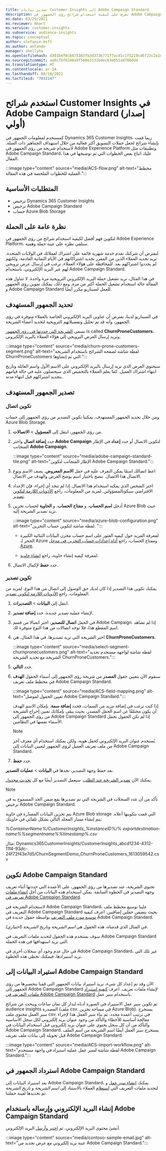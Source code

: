 ```yaml
---
title: تصدير بيانات Customer Insights إلى Adobe Campaign Standard
description: تعرف على كيفية استخدام شرائح رؤى الجمهور في Adobe Campaign Standard.
ms.date: 03/29/2021
ms.reviewer: mhart
ms.service: customer-insights
ms.subservice: audience-insights
ms.topic: conceptual
author: stefanie-msft
ms.author: antando
manager: shellyha
ms.openlocfilehash: d301b4f0cb875303fb3d373b77177acd1c1f5219cd6f23c2a1d29ce67a222eab
ms.sourcegitcommit: aa0cfbf6240a9f560e3131bdec63e051a8786dd4
ms.translationtype: HT
ms.contentlocale: ar-SA
ms.lasthandoff: 08/10/2021
ms.locfileid: "7032147"
---
```

# <a name="use-customer-insights-segments-in-adobe-campaign-standard-preview"></a>استخدم شرائح Customer Insights في Adobe Campaign Standard (إصدار أولي)

كمستخدم لمعلومات الجمهور في Dynamics 365 Customer Insights، ربما قمت بإنشاء شرائح لجعل حملات التسويق أكثر فعالية من خلال استهداف الجماهير ذات الصلة. لاستخدام شريحة من رؤى الجمهور في Adobe Experience Platform وتطبيقات مثل Adobe Campaign Standard، عليك اتباع بعض الخطوات التي تم توضيحها في هذا المقال.

:::image type="content" source="media/ACS-flow.png" alt-text="مخطط العملية للخطوات الملخصة في هذه المقالة.":::

## <a name="prerequisites"></a>المتطلبات الأساسية

-   ترخيص Dynamics 365 Customer Insights
-   ترخيص Adobe Campaign Standard
-   حساب Azure Blob Storage

## <a name="campaign-overview"></a>نظرة عامة على الحملة

لتكوين فهم أفضل لكيفية استخدام شرائح من رؤى الجمهور في Adobe Experience Platform، سنلقي نظرة على عينة حملة وهمية.

لنفترض أن شركتك تقدم خدمة شهرية قائمة على اشتراك لعملائك في الولايات المتحدة. تريد تحديد العملاء الذين من المقرر تجديد اشتراكاتهم في الأيام الثمانية القادمة، ولكنهم لم يجددوا اشتراكهم بعد. للمحافظة على هؤلاء العملاء، ترغب في إرسال عرض ترويجي لهم عبر البريد الإلكتروني، باستخدام Adobe Campaign Standard.

في هذا المثال، نريد تشغيل حملة البريد الإلكتروني الترويجية مرة واحدة. لا تتناول هذه المقالة حالة استخدام تشغيل الحملة أكثر من مرة. ومع ذلك، يمكنك تموين رؤى الجمهور و Adobe Campaign Standard للعمل لسيناريو مكرر أيضًا.

## <a name="identify-your-target-audience"></a>تحديد الجمهور المستهدف

في السيناريو لدينا، نفترض أن عناوين البريد الإلكتروني الخاصة بالعملاء متوفرة في رؤى الجمهور‬، وأنه قد تم تحليل وتفضيلاتهم الترويجية لتحديد أعضاء الشريحة.

تسمى [الشريحة التي حددتها في رؤى الجمهور‬](segments.md) is called **ChurnProneCustomers**، وتريد إرسال العرض الترويجي إلى هؤلاء العملاء بالبريد الإلكتروني.

:::image type="content" source="media/churn-prone-customers-segment.png" alt-text="لقطة شاشة لصفحة الشرائح باستخدام الشريحة ChurnProneCustomers التي تم إنشاؤها.":::

سيحتوي العرض الذي تريد إرسال بالبريد الإلكتروني على الاسم الأول واسم العائلة وتاريخ انتهاء اشتراك العميل. كما يعلم العملاء بالتخفيض الذي سيحصلون عليه في حالة قيامهم بتجديد اشتراكهم قبل انتهاء مدته.

## <a name="export-your-target-audience"></a>تصدير الجمهور المستهدف

### <a name="configure-a-connection"></a>تكوين اتصال

ومن خلال تحديد الجمهور المستهدف، يمكننا تكوين التصدير من رؤى الجمهور إلى حساب Azure Blob Storage.

1. من رؤى الجمهور، انتقل إلى **المسؤول** > **الاتصالات**.

1. حدد **إضافة اتصال** واختر **Adobe Campaign** لتكوين الاتصال أو حدد **إعداد** في الإطار المتجانب **Adobe Campaign**.

   :::image type="content" source="media/adobe-campaign-standard-tile.png" alt-text="الإطار المتجانب لتكوين Adobe Campaign Standard.":::

1. اعط اتصالك اسمًا يمكن التعرف عليه في حقل **الاسم المعروض**. يصف الاسم ونوع الاتصال هذا الاتصال. ننصح باختيار اسم يوضح الغرض والهدف من الاتصال.

1. اختر الشخص الذي يمكنه استخدام هذا الاتصال. إذا لم تتخذ أي إجراء، فإن الإعداد الافتراضي سيكونالمسؤولين. لمزيد من المعلومات، راجع [الأذونات اللازمة لتكوين تصدير](export-destinations.md#set-up-a-new-export).

1. أدخل **اسم الحساب**، و **مفتاح الحساب**، و **الحاوية** لحساب تخزين Azure Blob حيث تريد تصدير الشريحة إليه.  
      
   :::image type="content" source="media/azure-blob-configuration.png" alt-text="لقطة شاشة لتكوين حساب التخزين. "::: 

   - لمعرفة المزيد حول كيفية العثور على اسم حساب مخزن البيانات الثنائية الكبيرة الحجز لـ Azure ومفتاح الحساب، راجع [أداة إعدادات حساب التخزين في مدخل Azure](/azure/storage/common/storage-account-manage).

   - لمعرفة كيفية إنشاء حاوية، راجع [إنشاء حاوية](/azure/storage/blobs/storage-quickstart-blobs-portal#create-a-container).

1. حدد **حفظ** لإكمال الاتصال.

### <a name="configure-an-export"></a>تكوين تصدير

يمكنك تكوين هذا التصدير إذا كان لديك حق الوصول إلى اتصال من هذا النوع. لمزيد من المعلومات، راجع [الأذونات اللازمة لتكوين تصدير](export-destinations.md#set-up-a-new-export).

1. انتقل إلى **البيانات** > **التصديرات**.

1. لإنشاء عملية تصدير جديدة، حدد **إضافة تصدير**.

1. في الحقل **اتصال للتصدير**، اختر اتصالا من قسم Adobe Campaign. إذا لم تشاهد اسم المقطع هذا، فلا توجد اتصالات من هذا النوع متوفرة لك.

1. اختر الشريحة التي تريد تصديرها. في هذا المثال، هي **ChurnProneCustomers**.

   :::image type="content" source="media/select-segment-churnpronecustomers.png" alt-text="لقطة شاشة لواجهة مستخدم تحديد الشريحة مع تحديد الشريحة ChurnProneCustomers.":::

1. حدد **التالي**.

1. سنقوم الآن بتعيين حقول **المصدر** من شريحة رؤى الجمهور إلى أسماء الحقول **الهدف** في مخطط ملف تعريف Adobe Campaign Standard.

   :::image type="content" source="media/ACS-field-mapping.png" alt-text="تعيين الحقول لموصل Adobe Campaign Standard.":::

   إذا كنت ترغب في إضافة مزيد من السمات، فحدد **إضافة سمة**. بإمكان الاسم الهدف أن يكون مختلفًا عن اسم الحقل المصدر، بحيث يبقى بإمكانك تعيين إخراج الشريحة من رؤى الجمهور إلى Adobe Campaign Standard إذا لم تكن الحقول تحمل الأسماء نفسها في النظامين.

   > [!NOTE]
   > يُستخدم عنوان البريد الإلكتروني كحقل هوية، ولكن يمكنك استخدام أي معرف آخر من ملف تعريف العميل لرؤى الجمهور لتعيين البيانات إلى Adobe Campaign Standard.

1. حدد **حفظ**.

بعد حفظ وجهة التصدير، تجدها في **البيانات** > **عمليات التصدير**.

يمكنك الآن [تصدير الشريحة عند الطلب](export-destinations.md#run-exports-on-demand). سيعمل التصدير أيضًا مع كل [تحديث مجدول](system.md).

> [!NOTE]
> تأكد من أن عدد السجلات في الشريحة التي تم تصديرها يقع ضمن الحد المسموح به في ترخيص Adobe Campaign Standard.

يتم تخزين البيانات المصدّرة في حاوية Azure Blob storage التي قمت بتكوينها أعلاه. يتم إنشاء مسار المجلد التالي بشكل تلقائي في حاويتك:

*%ContainerName%/CustomerInsights_%instanceID%/% exportdestination-name%_%segmentname%_%timestamp%.csv*

مثال: Dynamics365CustomerInsights/CustomerInsights_abcd1234-4312-11f4-93dc-24f72f43e7d5/ChurnSegmentDemo_ChurnProneCustomers_1613059542.csv

## <a name="configure-adobe-campaign-standard"></a>تكوين Adobe Campaign Standard

تحتوي الشريحة، عند تصديرها من رؤى الجمهور، على الأعمدة التي حددتها أثناء تعريف وجهة التصدير في الخطوة السابقة. يمكن استخدام هذه البيانات من أجل [إنشاء ملفات تعريف في Adobe Campaign Standard](https://experienceleague.adobe.com/docs/campaign-standard/using/profiles-and-audiences/managing-profiles/about-profiles.html#managing-profiles).

لاستخدام الشريحة في Adobe Campaign Standard، علينا توسيع مخطط ملف التعريف في Adobe Campaign Standard بحيث يتضمن حقلين إضافيين. اعرف كيفية [توسيع مورد ملف التعريف](https://experienceleague.adobe.com/docs/campaign-standard/using/developing/use-cases--extending-resources/extending-the-profile-resource-with-a-new-field.html#developing) بواسطة حقول جديدة في Adobe Campaign Standard.

في المثال الذي قدمناه، هذه الحقول هي *اسم الشريحة وتاريخ الشريحة (اختياري)*.

سوف نستخدم هذه الحقول لتحديد ملفات التعريف في Adobe Campaign Standard التي نريد استهدافها في هذه الحملة.

في حال عدم وجود أي سجلات أخرى في Adobe Campaign Standard، غير تلك التي تريد استيرادها، فيمكنك تخطي هذه الخطوة.

## <a name="import-data-into-adobe-campaign-standard"></a>استيراد البيانات إلى Adobe Campaign Standard

الآن وقد تم إعداد كل شيء، نريد استيراد بيانات الجمهور التي قمنا بتحضيرها من رؤى الجمهور إلى Adobe Campaign Standard لإنشاء ملفات تعريف. اعرف [كيفية استيراد ملفات التعريف في Adobe Campaign Standard](https://experienceleague.adobe.com/docs/campaign-standard/using/profiles-and-audiences/managing-profiles/creating-profiles.html#profiles-and-audiences) باستخدام سير عمل.

تم تكوين سير عمل الاستيراد في الصورة أدناه ليدار كل ثمان ساعات ويبحث عن شرائح audience insights المصدرة (ملف csv. في مساحة تخزين Azure Blob). يستخرج سير العمل محتوى ملف csv. في ترتيب أعمدة محدد. تم بناء سير العمل هذا لإجراء معالجة أساسية للأخطاء والتأكد من وجود عنوان بريد إلكتروني لكل سجل الأساسية والتأكد من أن كل سجل يحتوي على عنوان بريد إلكتروني قبل استخدام البيانات في Adobe Campaign Standard. يستخرج سير العمل أيضًا اسم الشريحة من اسم الملف قبل تحويله إلى بيانات ملف تعريف Adobe Campaign Standard.

:::image type="content" source="media/ACS-import-workflow.png" alt-text="لقطة شاشة لسير عمل عملية استيراد في واجهة مستخدم Adobe Campaign Standard.":::

## <a name="retrieve-the-audience-in-adobe-campaign-standard"></a>استرداد الجمهور في Adobe Campaign Standard

بعد استيراد البيانات إلى Adobe Campaign Standard، يمكنك [إنشاء سير عمل](https://experienceleague.adobe.com/docs/campaign-standard/using/managing-processes-and-data/workflow-general-operation/building-a-workflow.html#managing-processes-and-data) و [استعلام](https://experienceleague.adobe.com/docs/campaign-standard/using/managing-processes-and-data/targeting-activities/query.html#managing-processes-and-data) العملاء بالاستناد إلى *اسم الشريحة* و *تاريخ الشريحة‏‎* لتحديد ملفات التعريف التي تم تحديدها لعينة حملتنا.

## <a name="create-and-send-the-email-using-adobe-campaign-standard"></a>إنشاء البريد الإلكتروني وإرساله باستخدام Adobe Campaign Standard

أنشئ محتوى البريد الإلكتروني، ثم [اختبر وأرسل](https://experienceleague.adobe.com/docs/campaign-standard/using/testing-and-sending/get-started-sending-messages.html#preparing-and-testing-messages) البريد الإلكتروني.

:::image type="content" source="media/contoso-sample-email.jpg" alt-text="عينة بريد إلكتروني مع عرض تجديد من Adobe Campaign Standard.":::
